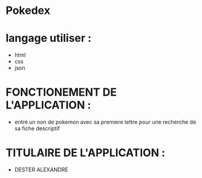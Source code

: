 # Pokedex
# langage utiliser :
- html
- css
- json 
 
 # FONCTIONEMENT DE L'APPLICATION : 
 - entré un non de pokemon avec sa premiere lettre pour une recherche de sa fiche descriptif 

 # TITULAIRE DE L'APPLICATION : 
 - DESTER ALEXANDRE 









